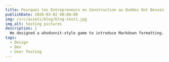 ```yaml
---
title: Pourquoi les Entrepreneurs en Construction au Québec Ont Besoin d'un Site Web
publishDate: 2020-03-02 00:00:00
img: /src/assets/blog/blog-test1.jpg
img_alt: testing pictures
description: |
  We designed a whodunnit-style game to introduce Markdown formatting. Suspense — suspicion — syntax!
tags:
  - Design
  - Dev
  - User Testing
---
```

